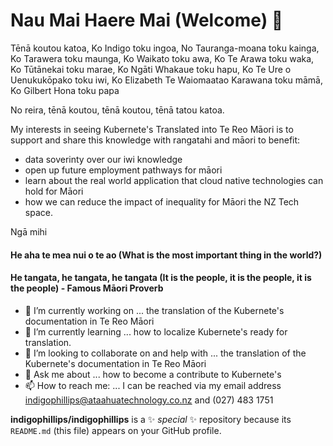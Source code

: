 # Nau Mai Haere Mai (Welcome) 👋

Tēnā koutou katoa, 
Ko Indigo toku ingoa,
No Tauranga-moana toku kainga,
Ko Tarawera toku maunga, 
Ko Waikato toku awa,
Ko Te Arawa toku waka,
Ko Tūtānekai toku marae,
Ko Ngāti Whakaue toku hapu,
Ko Te Ure o Uenukukōpako toku iwi,
Ko Elizabeth Te Waiomaatao Karawana toku māmā,
Ko Gilbert Hona toku papa

No reira, tēnā koutou, tēnā koutou, tēnā tatou katoa.

My interests in seeing Kubernete's Translated into Te Reo Māori is to support and share this knowledge with rangatahi and māori to benefit:
- data soverinty over our iwi knowledge
- open up future employment pathways for māori
- learn about the real world application that cloud native technologies can hold for Māori
- how we can reduce the impact of inequality for Māori the NZ Tech space. 


Ngā mihi


#### He aha te mea nui o te ao (What is the most important thing in the world?)
#### He tangata, he tangata, he tangata  (It is the people, it is the people, it is the people)   - Famous Māori Proverb

- 🔭 I’m currently working on ... the translation of the Kubernete's documentation in Te Reo Māori
- 🌱 I’m currently learning ... how to localize Kubernete's ready for translation.
- 👯 I’m looking to collaborate on and help with ... the translation of the Kubernete's documentation in Te Reo Māori
- 💬 Ask me about ... how to become a contribute to Kubernete's
- 📫 How to reach me: ... I can be reached via my email address indigophillips@ataahuatechnology.co.nz and (027) 483 1751


**indigophillips/indigophillips** is a ✨ _special_ ✨ repository because its `README.md` (this file) appears on your GitHub profile.
